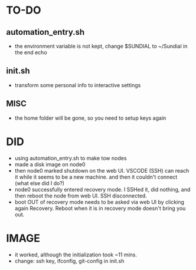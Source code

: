 # TO-DO

## automation_entry.sh
- the environment variable is not kept, change $SUNDIAL to ~/Sundial in the end echo

## init.sh
- transform some personal info to interactive settings

## MISC
- the home folder will be gone, so you need to setup keys again

# DID
- using automation_entry.sh to make tow nodes
- made a disk image on node0
- then node0 marked shutdown on the web UI. VSCODE (SSH) can reach it while it seems to be a new machine. and then it couldn't connect (what else did I do?)
- node0 successfully entered recovery mode. I SSHed it, did nothing, and then reboot the node from web UI. SSH disconnected.
- boot OUT of recovery mode needs to be asked via web UI by clicking again Recovery. Reboot when it is in recovery mode doesn't bring you out.

# IMAGE
- it worked, although the initialization took ~11 mins.
- change: ssh key, ifconfig, git-config in init.sh